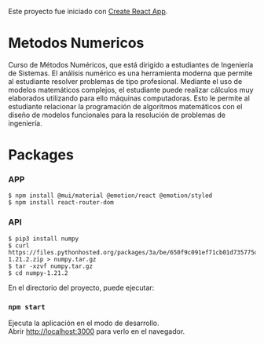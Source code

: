 Este proyecto fue iniciado con [Create React App](https://github.com/facebook/create-react-app).

# Metodos Numericos

Curso de Métodos Numéricos, que está dirigido a estudiantes de Ingeniería de Sistemas. El análisis numérico es una herramienta moderna que permite al estudiante resolver problemas de tipo profesional.   Mediante el uso de modelos matemáticos complejos, el estudiante puede realizar cálculos muy elaborados utilizando para ello máquinas computadoras.  Esto le permite al estudiante relacionar la programación de algoritmos matemáticos con el diseño de modelos funcionales para la resolución de problemas de ingeniería.

# Packages

### APP

```
$ npm install @mui/material @emotion/react @emotion/styled
$ npm install react-router-dom
```

### API

```
$ pip3 install numpy 
$ curl https://files.pythonhosted.org/packages/3a/be/650f9c091ef71cb01d735775d554e068752d3ff63d7943b26316dc401749/numpy-1.21.2.zip > numpy.tar.gz
$ tar -xzvf numpy.tar.gz
$ cd numpy-1.21.2
```


En el directorio del proyecto, puede ejecutar:

### `npm start`

Ejecuta la aplicación en el modo de desarrollo.<br />
Abrir [http://localhost:3000](http://localhost:3000) para verlo en el navegador.
